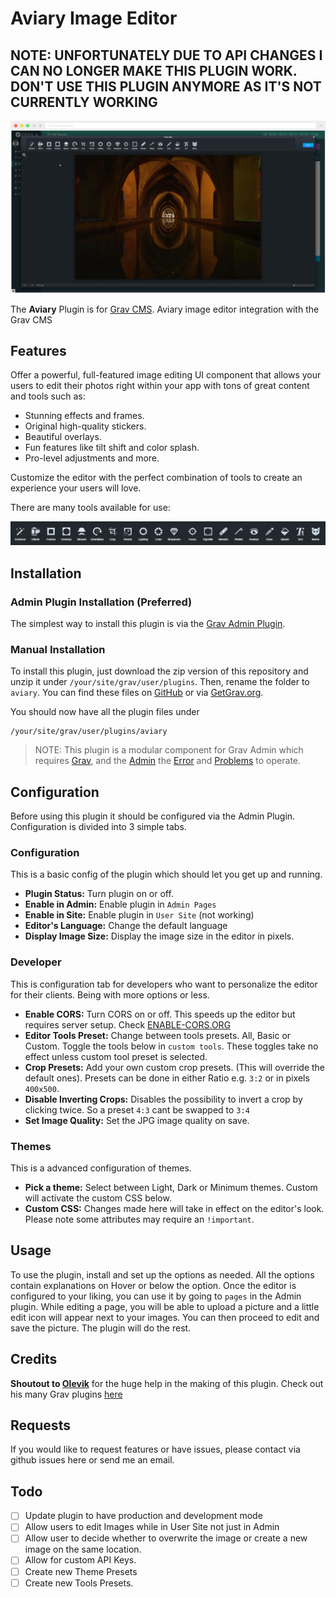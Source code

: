 # Aviary Image Editor

## NOTE: UNFORTUNATELY DUE TO API CHANGES I CAN NO LONGER MAKE THIS PLUGIN WORK. DON'T USE THIS PLUGIN ANYMORE AS IT'S NOT CURRENTLY WORKING

![Aviary](assets/readme_1.png)

The **Aviary** Plugin is for [Grav CMS](http://github.com/getgrav/grav). Aviary image editor integration with the Grav CMS

## Features

Offer a powerful, full-featured image editing UI component that allows your users to edit their photos right within your app with tons of great content and tools such as: 

- Stunning effects and frames. 
- Original high-quality stickers. 
- Beautiful overlays. 
- Fun features like tilt shift and color splash. 
- Pro-level adjustments and more. 

Customize the editor with the perfect combination of tools to create an experience your users will love.

There are many tools available for use:

![Tools](assets/readme_tools.png)
 
## Installation


### Admin Plugin Installation (Preferred)

The simplest way to install this plugin is via the [Grav Admin Plugin](https://github.com/getgrav/grav-plugin-admin).

### Manual Installation

To install this plugin, just download the zip version of this repository and unzip it under `/your/site/grav/user/plugins`. Then, rename the folder to `aviary`. You can find these files on [GitHub](https://github.com/ricardo118/grav-plugin-aviary) or via [GetGrav.org](http://getgrav.org/downloads/plugins).

You should now have all the plugin files under

    /your/site/grav/user/plugins/aviary
	
> NOTE: This plugin is a modular component for Grav Admin which requires [Grav](http://github.com/getgrav/grav), and the [Admin](https://github.com/getgrav/grav-admin-plugin)  the [Error](https://github.com/getgrav/grav-plugin-error) and [Problems](https://github.com/getgrav/grav-plugin-problems) to operate.

## Configuration

Before using this plugin it should be configured via the Admin Plugin. Configuration is divided into 3 simple tabs.

### Configuration
This is a basic config of the plugin which should let you get up and running.

 - **Plugin Status:** Turn plugin on or off.
 - **Enable in Admin:** Enable plugin in `Admin Pages`
 - **Enable in Site:** Enable plugin in `User Site` (not working)
 - **Editor's Language:** Change the default language
 - **Display Image Size:** Display the image size in the editor in pixels.

### Developer
This is configuration tab for developers who want to personalize the editor for their clients. Being with more options or less.

 - **Enable CORS:** Turn CORS on or off. This speeds up the editor but requires server setup. Check [ENABLE-CORS.ORG](http://enable-cors.org)
 - **Editor Tools Preset:** Change between tools presets. All, Basic or Custom. Toggle the tools below in `custom tools`. These toggles take no effect unless custom tool preset is selected.
 - **Crop Presets:** Add your own custom crop presets. (This will override the default ones). Presets can be done in either Ratio e.g. `3:2` or in pixels `400x500`.
 - **Disable Inverting Crops:** Disables the possibility to invert a crop by clicking twice. So a preset `4:3` cant be swapped to `3:4`
 - **Set Image Quality:** Set the JPG image quality on save.

### Themes
This is a advanced configuration of themes.

 - **Pick a theme:** Select between Light, Dark or Minimum themes. Custom will activate the custom CSS below.
 - **Custom CSS:** Changes made here will take in effect on the editor's look. Please note some attributes may require an `!important`.

## Usage

To use the plugin, install and set up the options as needed. All the options contain explanations on Hover or below the option. Once the editor is configured to your liking, you can use it by going to `pages` in the Admin plugin. While editing a page, you will be able to upload a picture and a little edit icon will appear next to your images. You can then proceed to edit and save the picture. The plugin will do the rest.

## Credits

**Shoutout to [Olevik](https://olevik.me/)** for the huge help in the making of this plugin. Check out his many Grav plugins [here](https://github.com/OleVik)

## Requests

If you would like to request features or have issues, please contact via github issues here or send me an email.

## Todo

- [ ] Update plugin to have production and development mode
- [ ] Allow users to edit Images while in User Site not just in Admin
- [ ] Allow user to decide whether to overwrite the image or create a new image on the same location.
- [ ] Allow for custom API Keys.
- [ ] Create new Theme Presets
- [ ] Create new Tools Presets.
